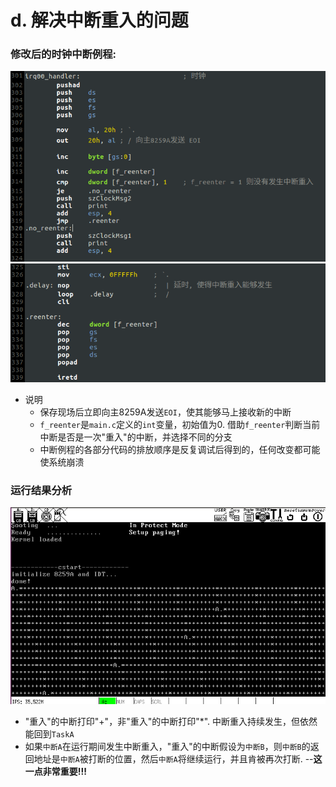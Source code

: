 # d. 解决中断重入的问题
### 修改后的时钟中断例程:

![clockhandler1](screenshot/clockhandler1.png)
![clockhandler2](screenshot/clockhandler2.png)

- 说明
    - 保存现场后立即向主8259A发送`EOI`，使其能够马上接收新的中断
    - `f_reenter`是`main.c`定义的`int`变量，初始值为0. 借助`f_reenter`判断当前中断是否是一次"重入"的中断，并选择不同的分支
    - 中断例程的各部分代码的排放顺序是反复调试后得到的，任何改变都可能使系统崩溃

### 运行结果分析
![d](screenshot/d.png)

- "重入"的中断打印"+"，非"重入"的中断打印"*". 中断重入持续发生，但依然能回到`TaskA`
- 如果`中断A`在运行期间发生中断重入，"重入"的中断假设为`中断B`，则`中断B`的返回地址是`中断A`被打断的位置，然后`中断A`将继续运行，并且肯被再次打断. --**这一点非常重要!!!**
